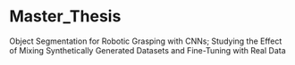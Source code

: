 # Master_Thesis
Object Segmentation for Robotic Grasping with CNNs; Studying the Effect of Mixing Synthetically Generated Datasets and Fine-Tuning with Real Data
